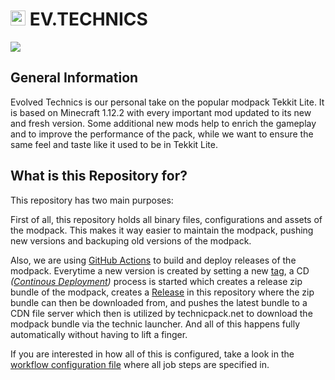 <h1><img height="24" src="https://cdn.technicpack.net/platform2/pack-icons/1540031.png"/> EV.TECHNICS</h1>

[![](https://img.shields.io/badge/ON-TECHNICPACK.NET-cyan?style=for-the-badge)](https://www.technicpack.net/modpack/evtech)

## General Information

Evolved Technics is our personal take on the popular modpack Tekkit Lite. It is based on Minecraft 1.12.2 with every important mod updated to its new and fresh version. Some additional new mods help to enrich the gameplay and to improve the performance of the pack, while we want to ensure the same feel and taste like it used to be in Tekkit Lite.

## What is this Repository for?

This repository has two main purposes:

First of all, this repository holds all binary files, configurations and assets of the modpack. This makes it way easier to maintain the modpack, pushing new versions and backuping old versions of the modpack.

Also, we are using [GitHub Actions](https://github.com/evolvedpacks/pack-client-evolved-technics/actions) to build and deploy releases of the modpack. Everytime a new version is created by setting a new [tag](https://github.com/evolvedpacks/pack-client-evolved-technics/tags), a CD *([Continous Deployment](https://en.wikipedia.org/wiki/Continuous_deployment))* process is started which creates a release zip bundle of the modpack, creates a [Release](https://github.com/evolvedpacks/pack-client-evolved-technics/releases) in this repository where the zip bundle can then be downloaded from, and pushes the latest bundle to a CDN file server which then is utilized by technicpack.net to download the modpack bundle via the technic launcher. And all of this happens fully automatically without having to lift a finger.

If you are interested in how all of this is configured, take a look in the [workflow configuration file](https://github.com/evolvedpacks/pack-client-evolved-technics/blob/master/.github/workflows/cd-tags.yml) where all job steps are specified in.

